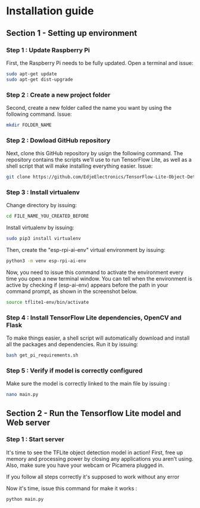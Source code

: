 # Installation guide

## Section 1 - Setting up environment

### Step 1 : Update Raspberry Pi

First, the Raspberry Pi needs to be fully updated. Open a terminal and issue:

```bash
sudo apt-get update
sudo apt-get dist-upgrade
```

### Step 2 : Create a new project folder

Second, create a new folder called the name you want by using the following command. Issue:

```bash
mkdir FOLDER_NAME
```

### Step 2 : Dowload GitHub repository

Next, clone this GitHub repository by usign the following command. The repository contains the scripts we'll use to run TensorFlow Lite, as well as a shell script that will make installing everything easier. Issue:

```bash
git clone https://github.com/EdjeElectronics/TensorFlow-Lite-Object-Detection-on-Android-and-Raspberry-Pi.git
```

### Step 3 : Install virtualenv

Change directory by issuing:

```bash
cd FILE_NAME_YOU_CREATED_BEFORE
```

Install virtualenv by issuing:

```bash
sudo pip3 install virtualenv
```

Then, create the "esp-rpi-ai-env" virtual environment by issuing:

```bash
python3 -m venv esp-rpi-ai-env
```

Now, you need to issue this command to activate the environment every time you open a new terminal window. You can tell when the environment is active by checking if (esp-ai-env) appears before the path in your command prompt, as shown in the screenshot below.

```bash
source tflite1-env/bin/activate
```

### Step 4 : Install TensorFlow Lite dependencies, OpenCV and Flask

To make things easier, a shell script will automatically download and install all the packages and dependencies. Run it by issuing:

```bash
bash get_pi_requirements.sh
```

### Step 5 : Verify if model is correctly configured

Make sure the model is correctly linked to the main file by issuing :

```bash
nano main.py
```

## Section 2 - Run the Tensorflow Lite model and Web server

### Step 1 : Start server

It's time to see the TFLite object detection model in action! First, free up memory and processing power by closing any applications you aren't using. Also, make sure you have your webcam or Picamera plugged in.

If you follow all steps correctly it's supposed to work without any error

Now it's time, issue this command for make it works :

```bash
python main.py
```
